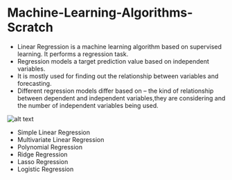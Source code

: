 # Machine-Learning-Algorithms-Scratch

- Linear Regression is a machine learning algorithm based on supervised learning. It performs a regression task.
- Regression models a target prediction value based on independent variables.
- It is mostly used for finding out the relationship between variables and forecasting.
- Different regression models differ based on – the kind of relationship between dependent and independent variables,they are considering and the number of
independent variables being used.



![alt text](https://github.com/Oprishri/Machine-Learning-Algorithms-Scratch/blob/main/linear-regression-plot.jpg)


- Simple Linear Regression
- Multivariate Linear Regression
- Polynomial Regression
- Ridge Regression
- Lasso Regression
- Logistic Regression


